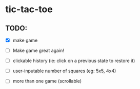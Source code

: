 # tic-tac-toe
## TODO:
 - [x] make game
 - [ ] Make game great again!
 - [ ] clickable history (ie: click on a previous state to restore it)
 - [ ] user-inputable number of squares (eg: 5x5, 4x4)
 - [ ] more than one game (scrollable)
 
